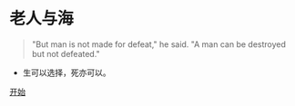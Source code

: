<!-- coverpage.md -->


# 老人与海

> "But man is not made for defeat," he said. 
> "A man can be destroyed but not defeated."

- 生可以选择，死亦可以。

[开始](#main)

<!-- 背景图片 -->


<!-- 背景色 -->

<!-- ![color](#f0f0f0) -->
